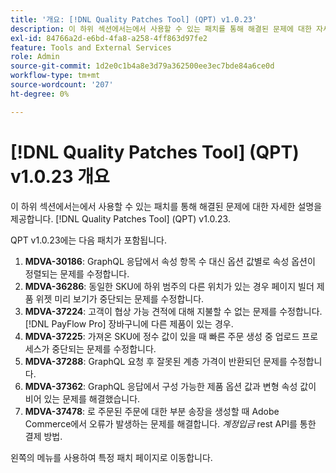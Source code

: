```yaml
---
title: '개요: [!DNL Quality Patches Tool] (QPT) v1.0.23'
description: 이 하위 섹션에서는에서 사용할 수 있는 패치를 통해 해결된 문제에 대한 자세한 설명을 제공합니다. [!DNL Quality Patches Tool] (QPT) v1.0.23.
exl-id: 84766a2d-e6bd-4fa8-a258-4ff863d97fe2
feature: Tools and External Services
role: Admin
source-git-commit: 1d2e0c1b4a8e3d79a362500ee3ec7bde84a6ce0d
workflow-type: tm+mt
source-wordcount: '207'
ht-degree: 0%

---
```


# [!DNL Quality Patches Tool] (QPT) v1.0.23 개요

이 하위 섹션에서는에서 사용할 수 있는 패치를 통해 해결된 문제에 대한 자세한 설명을 제공합니다. [!DNL Quality Patches Tool] (QPT) v1.0.23.

QPT v1.0.23에는 다음 패치가 포함됩니다.

1. **MDVA-30186**: GraphQL 응답에서 속성 항목 수 대신 옵션 값별로 속성 옵션이 정렬되는 문제를 수정합니다.
1. **MDVA-36286**: 동일한 SKU에 하위 범주의 다른 위치가 있는 경우 페이지 빌더 제품 위젯 미리 보기가 중단되는 문제를 수정합니다.
1. **MDVA-37224**: 고객이 협상 가능 견적에 대해 지불할 수 없는 문제를 수정합니다. [!DNL PayFlow Pro] 장바구니에 다른 제품이 있는 경우.
1. **MDVA-37225**: 가져온 SKU에 정수 값이 있을 때 빠른 주문 생성 중 업로드 프로세스가 중단되는 문제를 수정합니다.
1. **MDVA-37288**: GraphQL 요청 후 잘못된 계층 가격이 반환되던 문제를 수정합니다.
1. **MDVA-37362**: GraphQL 응답에서 구성 가능한 제품 옵션 값과 변형 속성 값이 비어 있는 문제를 해결했습니다.
1. **MDVA-37478**: 로 주문된 주문에 대한 부분 송장을 생성할 때 Adobe Commerce에서 오류가 발생하는 문제를 해결합니다. *계정입금* rest API를 통한 결제 방법.

왼쪽의 메뉴를 사용하여 특정 패치 페이지로 이동합니다.
